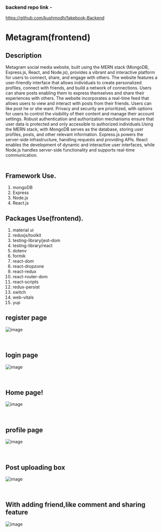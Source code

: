 ### backend repo link -
https://github.com/kushmodh/fakebook-Backend
<br/>


# Metagram(frontend)

## Description
Metagram social media website, built using the MERN stack (MongoDB, Express.js, React, and Node.js), provides a vibrant and interactive platform for users to connect, share, and engage with others. The website features a user-friendly interface that allows individuals to create personalized profiles, connect with friends, and build a network of connections. Users can share posts enabling them to express themselves and share their experiences with others. The website incorporates a real-time feed that allows users to view and interact with posts from their friends. Users can like post he or she want. Privacy and security are prioritized, with options for users to control the visibility of their content and manage their account settings. Robust authentication and authorization mechanisms ensure that user data is protected and only accessible to authorized individuals.Using the MERN stack, with MongoDB serves as the database, storing user profiles, posts, and other relevant information. Express.js powers the server-side infrastructure, handling requests and providing APIs. React enables the development of dynamic and interactive user interfaces, while Node.js handles server-side functionality and supports real-time communication.
<br />
<br />

## Framework Use.
1. mongoDB
2. Express
3. Node.js
4. React.js

## Packages Use(frontend).
1.  material ui
2.  reduxjs/toolkit
3.  testing-library/jest-dom
4.  testing-library/react
5.  dotenv
6.  formik
7.  react-dom
8.  react-dropzone
9.  react-redux
10. react-router-dom
11. react-scripts
12. redux-persist
13. switch
14. web-vitals
15. yup

## register page
![image](https://github.com/Pranay36/fakebook-frontend/assets/98728524/bad639fe-585a-47a1-9352-50a3c31048fc)
<br/>
<br/>
<br/>


## login page
![image](https://github.com/Pranay36/fakebook-frontend/assets/98728524/ba458a11-da48-47e3-aef0-90c9541713bd)
<br/>
<br/>
<br/>

## Home page!
![image](https://github.com/Pranay36/fakebook-frontend/assets/98728524/9c5acd17-f068-4a0b-9d7d-204a232265eb)
<br/>
<br/>
<br/>

## profile page
![image](https://github.com/Pranay36/fakebook-frontend/assets/98728524/685dd820-6779-4bd2-ad6a-4355c1d969f0)
<br/>
<br/>
<br/>

## Post uploading box
![image](https://github.com/Pranay36/fakebook-frontend/assets/98728524/faf6a72e-943a-4c9d-abf1-e1a461241f51)
<br/>
<br/>
<br/>

## With adding friend,like comment and sharing feature
![image](https://github.com/Pranay36/fakebook-frontend/assets/98728524/4b430105-ecb5-4e41-a578-992489beb75e)
<br/>
<br/>
<br/>







